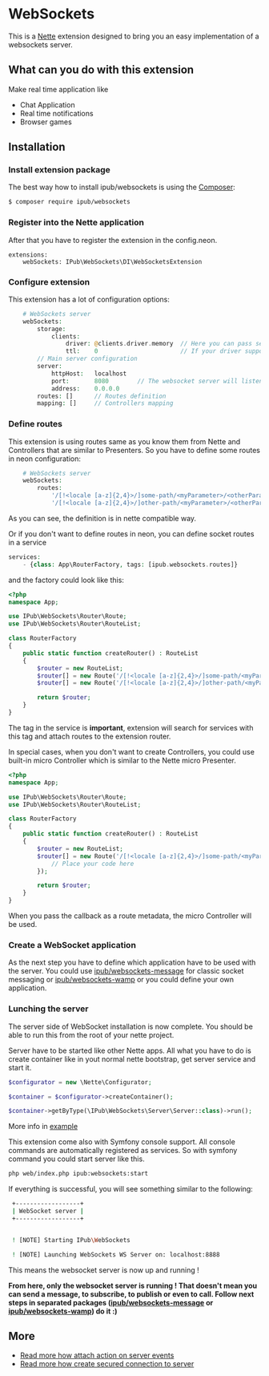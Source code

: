 # WebSockets

This is a [Nette](http://nette.org/) extension designed to bring you an easy implementation of a websockets server.

## What can you do with this extension

Make real time application like

* Chat Application
* Real time notifications
* Browser games

## Installation

### Install extension package

The best way how to install ipub/websockets is using the [Composer](http://getcomposer.org/):

```sh
$ composer require ipub/websockets
```

### Register into the Nette application

After that you have to register the extension in the config.neon.

```neon
extensions:
    webSockets: IPub\WebSockets\DI\WebSocketsExtension
```

### Configure extension

This extension has a lot of configuration options:

```php
    # WebSockets server
    webSockets:
        storage:
            clients:
                driver: @clients.driver.memory  // Here you can pass service name of your clients storage driver implementation
                ttl:    0                       // If your driver support TTL, here you can define it
        // Main server configuration
        server:
            httpHost:   localhost
            port:       8080        // The websocket server will listen on this port
            address:    0.0.0.0
        routes: []      // Routes definition
        mapping: []     // Controllers mapping
```

### Define routes

This extension is using routes same as you know them from Nette and Controllers that are similar to Presenters. So you have to define some routes in neon configuration:

```php
    # WebSockets server
    webSockets:
        routes:
            '/[!<locale [a-z]{2,4}>/]some-path/<myParameter>/<otherParameter>' : 'ControllerName:'
            '/[!<locale [a-z]{2,4}>/]other-path/<myParameter>/<otherParameter>' : 'SecondControllerName:'
```

As you can see, the definition is in nette compatible way.

Or if you don't want to define routes in neon, you can define socket routes in a service

```php
services:
    - {class: App\RouterFactory, tags: [ipub.websockets.routes]}
```

and the factory could look like this:

```php
<?php
namespace App;

use IPub\WebSockets\Router\Route;
use IPub\WebSockets\Router\RouteList;

class RouterFactory
{
    public static function createRouter() : RouteList
    {
        $router = new RouteList;
        $router[] = new Route('/[!<locale [a-z]{2,4}>/]some-path/<myParameter>/<otherParameter>', 'ControllerName:');
        $router[] = new Route('/[!<locale [a-z]{2,4}>/]other-path/<myParameter>/<otherParameter>', 'SecondControllerName:');

        return $router;
    }
}
```

The tag in the service is **important**, extension will search for services with this tag and attach routes to the extension router.

In special cases, when you don't want to create Controllers, you could use built-in micro Controller which is similar to the Nette micro Presenter. 

```php
<?php
namespace App;

use IPub\WebSockets\Router\Route;
use IPub\WebSockets\Router\RouteList;

class RouterFactory
{
    public static function createRouter() : RouteList
    {
        $router = new RouteList;
        $router[] = new Route('/[!<locale [a-z]{2,4}>/]some-path/<myParameter>/<otherParameter>', function(){
            // Place your code here
        });

        return $router;
    }
}
```

When you pass the callback as a route metadata, the micro Controller will be used.

### Create a WebSocket application

As the next step you have to define which application have to be used with the server.
You could use [ipub/websockets-message](https://github.com/iPublikuj/websockets-message) for classic socket messaging or [ipub/websockets-wamp](https://github.com/iPublikuj/websockets-wamp) or you could define your own application. 

### Lunching the server

The server side of WebSocket installation is now complete. You should be able to run this from the root of your nette project.

Server have to be started like other Nette apps. All what you have to do is create container like in yout normal nette bootstrap, get server service and start it.

```php
$configurator = new \Nette\Configurator;

$container = $configurator->createContainer();

$container->getByType(\IPub\WebSockets\Server\Server::class)->run();
```

More info in [example](https://github.com/ipublikuj/websockets/blob/master/docs/en/ExampleBootstrap.md)

This extension come also with Symfony console support.
All console commands are automatically registered as services. So with symfony command you could start server like this. 

```sh
php web/index.php ipub:websockets:start
```

If everything is successful, you will see something similar to the following:

```sh
 +------------------+
 | WebSocket server |
 +------------------+


 ! [NOTE] Starting IPub\WebSockets

 ! [NOTE] Launching WebSockets WS Server on: localhost:8888
```

This means the websocket server is now up and running ! 

**From here, only the websocket server is running ! That doesn't mean you can send a message, to subscribe, to publish or even to call. Follow next steps in separated packages ([ipub/websockets-message](https://github.com/iPublikuj/websockets-message) or [ipub/websockets-wamp](https://github.com/iPublikuj/websockets-wamp)) do it :)**

## More

- [Read more how attach action on server events](https://github.com/iPublikuj/websockets/blob/master/docs/en/events.md)
- [Read more how create secured connection to server](https://github.com/iPublikuj/websockets/blob/master/docs/en/ssl.md)
